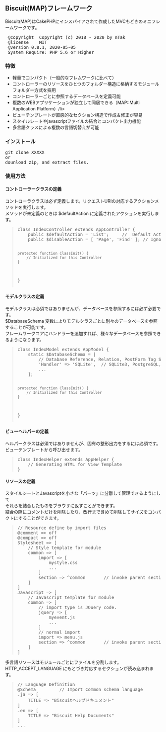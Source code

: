 <h2> Biscuit(MAP)フレームワーク </h2>
<p>Biscuit(MAP)はCakePHPにインスパイアされて作成したMVCもどきのミニフレームワークです。
</p>
<pre>
 @copyright  Copyright (c) 2018 - 2020 by nTak
 @license    MIT
 @version 0.8.1, 2020-05-05
 System Require: PHP 5.6 or Higher
</pre>
<h3>特徴</h3> 
<ul>
<li>軽量でコンパクト（一般的なフレムワークに比べて）</li>
<li>コントローラーのリソースをひとつのフォルダー構造に格納するモジュールフォルダー方式を採用</li>
<li>コントローラーごとに参照するデータベースを定義可能</li>
<li>複数のWEBアプリケーションが独立して同居できる（MAP::Multi Application Platform）/li>
<li>ビューテンプレートが直感的なセクション構造で作成＆修正が容易</li>
<li>スタイルシートやjavascriptファイルの結合とコンパクト出力機能</li>
<li>多言語クラスによる複数の言語切替えが可能</li>
</ul>
<h3>インストール</h3> 
<p>
</p>
<pre>
git clone XXXXX
or
dounload zip, and extract files.
</pre>
<h3>使用方法</h3> 
<h4>コントローラークラスの定義</h4>
<p>
コントローラクラスは必ず定義します。リクエストURIの対応するアクションメソッドを実行します。<br>
メソッドが未定義のときは $defaultAction に定義されたアクションを実行します。<br>
</p>
<blockquote>
<pre>
class IndexController extends AppController {
	public $defaultAction = 'List';		//  Default Action
	public $disableAction = [ 'Page', 'Find' ];	// Ignore Action on AppController class.

	protected function ClassInit() {
        // Initialized for this Controller
	}
}
</pre>
</blockquote>
<h4>モデルクラスの定義</h4>
<p>
モデルクラスは必須ではありませんが、データベースを参照するには必ず必要です。<br>
$DatabaseSchema 変数によりモデルクラスごとに別々のデータベースを参照することが可能です。<br>
フレームワークコアにハンドラーを追加すれば、様々なデータベースを参照できるようになります。<br>
</p>
<blockquote>
<pre>
class IndexModel extends AppModel {
    static $DatabaseSchema = [
        // Database Reference, Relation, PostForm Tag Schema Definition
        'Handler' => 'SQLite',  // SQLite3, PostgreSQL, ...
        ...
    ];

    protected function ClassInit() {
        // Initialized for this Controller
    }
}
</pre>
</blockquote>
<h4>ビューヘルパーの定義</h4>
<p>
ヘルパークラスは必須ではありませんが、固有の整形出力をするには必須です。<br>
ビューテンプレートから呼び出せます。<br>
</p>
<blockquote>
<pre>
class IndexHelper extends AppHelper {
    // Generating HTML for View Template
}
</pre>
</blockquote>
<h4>リソースの定義</h4>
<p>
スタイルシートとJavascriptを小さな「パーツ」に分離して管理できるようにして<br>
それらを結合したものをブラウザに返すことができます。<br>
結合の際にコメントだけを削除したり、改行まで含めて削除してサイズをコンパクトにすることができます。<br>
</p>
<blockquote>
<pre>
// Resource define by import files
@comment => off
@compact => off
Stylesheet => [
    // Style template for module
    common => [
        import => [
            mystyle.css
            ...
        ]
        section => ^common       // invoke parent section resource.
    ]
]
Javascript => [
    // Javascript template for module
    common => [
        // import type is JQuery code.
        jquery => [
            myevent.js
            ...
        ]
        // normal import
        import => menu.js
        section => ^common       // invoke parent section resource.
    ]
]
</pre>
</blockquote>
<p>
多言語リソースはモジュールごとにファイルを分割します。<br>
HTTP_ACCEPT_LANGUAGE にもとづき対応するセクションが読み込まれます。<br>
</p>
<blockquote>
<pre>
// Language Definition
@Schema         // Import Common schema language
.ja => [
    TITLE => "Biscuitヘルプドキュメント"
]
.en => [
    TITLE => "Biscuit Help Documents"
]
...
</pre>
</blockquote>
